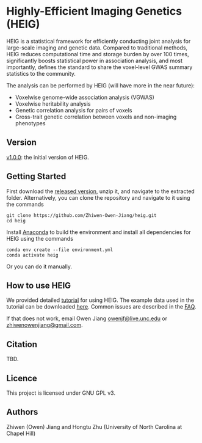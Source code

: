 # Highly-Efficient Imaging Genetics (HEIG)
HEIG is a statistical framework for efficiently conducting joint analysis for large-scale imaging and genetic data. Compared to traditional methods, HEIG reduces computational time and storage burden by over 100 times, significantly boosts statistical power in association analysis, and most importantly, defines the standard to share the voxel-level GWAS summary statistics to the community. 

The analysis can be performed by HEIG (will have more in the near future):
- Voxelwise genome-wide association analysis (VGWAS)
- Voxelwise heritability analysis
- Genetic correlation analysis for pairs of voxels
- Cross-trait genetic correlation between voxels and non-imaging phenotypes

## Version
[v1.0.0](https://github.com/Zhiwen-Owen-Jiang/heig/releases/tag/v1.0.0): the initial version of HEIG.

## Getting Started
First download the [released version](https://github.com/Zhiwen-Owen-Jiang/heig/releases/tag/v1.0.0), unzip it, and navigate to the extracted folder.
Alternatively, you can clone the repository and navigate to it using the commands
```
git clone https://github.com/Zhiwen-Owen-Jiang/heig.git
cd heig
```
Install [Anaconda](https://www.anaconda.com) to build the environment and install all dependencies for HEIG using the commands
```
conda env create --file environment.yml
conda activate heig
```
Or you can do it manually. 

## How to use HEIG
We provided detailed [tutorial](https://github.com/Zhiwen-Owen-Jiang/heig/wiki) for using HEIG. The example data used in the tutorial can be downloaded [here](https://zenodo.org/records/11075259). Common issues are described in the [FAQ](https://github.com/Zhiwen-Owen-Jiang/heig/wiki/FAQ).

If that does not work, email Owen Jiang <owenjf@live.unc.edu> or <zhiwenowenjiang@gmail.com>.

## Citation
TBD.

## Licence
This project is licensed under GNU GPL v3.

## Authors
Zhiwen (Owen) Jiang and Hongtu Zhu (University of North Carolina at Chapel Hill)
